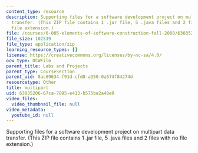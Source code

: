 ```yaml
---
content_type: resource
description: Supporting files for a software development project on multipart data
  transfer. (This ZIP file contains 1 .jar file, 5 .java files and 2 files with no
  file extension.)
file: /courses/6-005-elements-of-software-construction-fall-2008/6303520667ca7095e413b575be2a48e9_multipart.zip
file_size: 102539
file_type: application/zip
learning_resource_types: []
license: https://creativecommons.org/licenses/by-nc-sa/4.0/
ocw_type: OCWFile
parent_title: Labs and Projects
parent_type: CourseSection
parent_uid: 8ac69634-f91d-cfd0-a350-0a574f84274d
resourcetype: Other
title: multipart
uid: 63035206-67ca-7095-e413-b575be2a48e9
video_files:
  video_thumbnail_file: null
video_metadata:
  youtube_id: null
---
```

Supporting files for a software development project on multipart data transfer. (This ZIP file contains 1 .jar file, 5 .java files and 2 files with no file extension.)